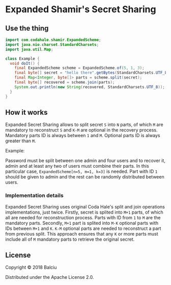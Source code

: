 # Expanded Shamir's Secret Sharing

## Use the thing

```java
import com.codahale.shamir.ExpandedScheme;
import java.nio.charset.StandardCharsets;
import java.util.Map;

class Example {
  void doIt() {
    final ExpandedScheme scheme = ExpandedScheme.of(5, 1, 3);
    final byte[] secret = "hello there".getBytes(StandardCharsets.UTF_8);
    final Map<Integer, byte[]> parts = scheme.split(secret);
    final byte[] recovered = scheme.join(parts);
    System.out.println(new String(recovered, StandardCharsets.UTF_8));
  } 
}
```

## How it works

Expanded Secret Sharing allows to split secret `S` into `N` parts, of which `M` are mandatory
to reconstruct `S` and `K-M` are optional in the recovery process. Mandatory parts ID is always
between `1` and `M`. Optional parts ID is always greater than `M`.

Example:

Password must be split between one admin and four users and to recover it, admin and at least any
two of users must combine their parts. In this particular case, `ExpandedScheme[n=5, m=1, k=3]`
is needed. Part with ID `1` should be given to admin and the rest can be randomly distributed
between users.

### Implementation details

Expanded Secret Sharing uses original Coda Hale's split and join operations implementations, just twice. Firstly, secret is
splited into `M+1` parts, of which all are needed for reconstruction process. Parts with ID from `1` to `M` are the mandatory parts. Secondly, `M+1` part
is splited into `M-K` optional parts with IDs between `M+1` and `K`. `K-M` optional parts are needed to reconstruct a part from previous split.
This approach ensures that any `K` or more parts must include all of `M` mandatory parts to
retrieve the original secret.

## License

Copyright © 2018 Balciu

Distributed under the Apache License 2.0.
